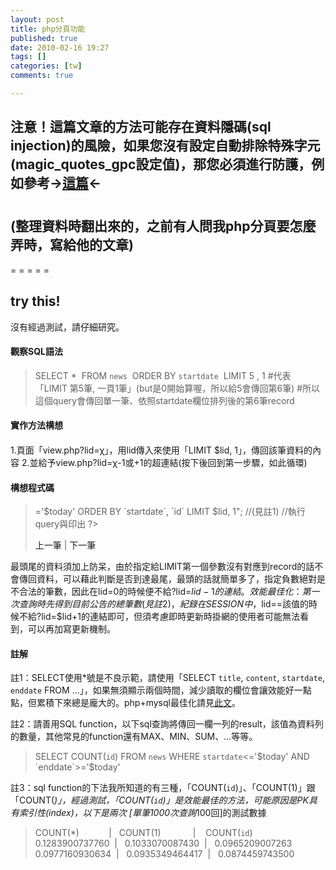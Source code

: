 ```yaml
---
layout: post
title: php分頁功能
published: true
date: 2010-02-16 19:27
tags: []
categories: [tw]
comments: true

---
```



## 注意！這篇文章的方法可能存在資料隱碼(sql injection)的風險，如果您沒有設定自動排除特殊字元(magic_quotes_gpc設定值)，那您必須進行防護，例如參考->[這篇][1]<-

#

## (整理資料時翻出來的，之前有人問我php分頁要怎麼弄時，寫給他的文章)

= = = = =

## try this!

沒有經過測試，請仔細研究。


#### 觀察SQL語法

> SELECT * 
> FROM `news` 
> ORDER BY `startdate` 
> LIMIT 5 , 1 #代表「LIMIT 第5筆, 一頁1筆」(but是0開始算喔，所以給5會傳回第6筆)
> #所以這個query會傳回單一筆、依照startdate欄位排列後的第6筆record



#### 實作方法構想

####

1.頁面「view.php?lid=χ」，用lid傳入來使用「LIMIT $lid, 1」，傳回該筆資料的內容
2.並給予view.php?lid=χ-1或+1的超連結(按下後回到第一步驟，如此循環)

#### 構想程式碼

> <?PHP
> $lid=$_GET['lid'];
> $sql="SELECT * FROM `news` WHERE `startdate`<='$today' AND `enddate`>='$today' ORDER BY `startdate`, `id` LIMIT $lid, 1";
> //(見註1)
> //執行query與印出
> ?>
> <a herf="自己.php?lid=<?PHP echo $lid-- ?>">上一筆</a> | <a herf="自己.php?lid=<?PHP echo $lid++ ?>">下一筆</a>

最頭尾的資料須加上防呆，由於指定給LIMIT第一個參數沒有對應到record的話不會傳回資料，可以藉此判斷是否到達最尾，最頭的話就簡單多了，指定負數絕對是不合法的筆數，因此在lid=0的時候便不給?lid=$lid-1的連結。
效能最佳化：第一次查詢時先得到目前公告的總筆數(見註2)，紀錄在SESSION中，$lid==該值的時候不給?lid=$lid+1的連結即可，但須考慮即時更新時掛網的使用者可能無法看到，可以再加寫更新機制。



#### 註解

註1：SELECT使用*號是不良示範，請使用「SELECT `title`, `content`, `startdate`, `enddate` FROM ...」，如果無須顯示兩個時間，減少讀取的欄位會讓效能好一點點，但累積下來總是龐大的。php+mysql最佳化請見[此文][2]。

註2：請善用SQL function，以下sql查詢將傳回一欄一列的result，該值為資料列的數量，其他常見的function還有MAX、MIN、SUM、…等等。

> SELECT COUNT(`id`) FROM `news` WHERE `startdate`<='$today' AND `enddate`>='$today'
>

註3：sql function的下法我所知道的有三種，「COUNT(`id`)」、「COUNT(1)」跟「COUNT(*)」，經過測試，「COUNT(`id`)」是效能最佳的方法，可能原因是PK具有索引性(index)，以下是兩次 [單筆1000次查詢*100回]的測試數據

> COUNT(*)            |   COUNT(1)             |    COUNT(`id`)
> 0.1283900737760  |   0.1033070087430  |   0.0965209007263
> 0.0977160930634  |   0.0935349464417  |   0.0874459743500





[1]: http://www.php5.idv.tw/modules.php?mod=books&act=show&shid=2475
[2]: http://www.dublish.com/articles/10.html (此文)
